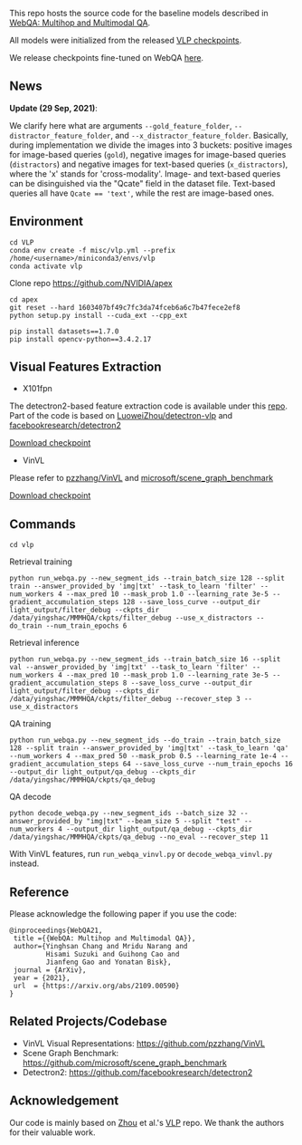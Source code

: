 This repo hosts the source code for the baseline models described in [WebQA: Multihop and Multimodal QA](https://arxiv.org/abs/2109.00590).

All models were initialized from the released [VLP checkpoints](https://github.com/LuoweiZhou/VLP#-misc).

We release checkpoints fine-tuned on WebQA [here](https://tiger.lti.cs.cmu.edu/yingshac/WebQA_data_first_release/WebQA_baseline_ckpts.7z).


## News

**Update (29 Sep, 2021)**:

We clarify here what are arguments `--gold_feature_folder`, `--distractor_feature_folder`, and `--x_distractor_feature_folder`. Basically, during implementation we divide the images into 3 buckets: positive images for image-based queries (`gold`), negative images for image-based queries (`distractors`) and negative images for text-based queries (`x_distractors`), where the 'x' stands for 'cross-modality'. Image- and text-based queries can be disinguished via the "Qcate" field in the dataset file. Text-based queries all have `Qcate == 'text'`, while the rest are image-based ones.

## Environment
```
cd VLP
conda env create -f misc/vlp.yml --prefix /home/<username>/miniconda3/envs/vlp
conda activate vlp
```

Clone repo https://github.com/NVIDIA/apex
```
cd apex
git reset --hard 1603407bf49c7fc3da74fceb6a6c7b47fece2ef8
python setup.py install --cuda_ext --cpp_ext
```

```
pip install datasets==1.7.0
pip install opencv-python==3.4.2.17 
```

## Visual Features Extraction

- X101fpn

The detectron2-based feature extraction code is available under this [repo](https://github.com/zdxdsw/WebQA_x101fpn/blob/main/featureExtraction.py). Part of the code is based on [LuoweiZhou/detectron-vlp](https://github.com/LuoweiZhou/detectron-vlp) and [facebookresearch/detectron2](https://github.com/facebookresearch/detectron2)

[Download checkpoint](https://tiger.lti.cs.cmu.edu/yingshac/WebQA_data_first_release/e2e_faster_rcnn_X-101-64x4d-FPN_2x-vlp-427.pkl)

- VinVL

Please refer to [pzzhang/VinVL](https://github.com/pzzhang/VinVL) and [microsoft/scene_graph_benchmark](https://github.com/microsoft/scene_graph_benchmark)

[Download checkpoint](https://penzhanwu2.blob.core.windows.net/sgg/sgg_benchmark/vinvl_model_zoo/vinvl_vg_x152c4.pth)


## Commands

```
cd vlp
```

Retrieval training
```
python run_webqa.py --new_segment_ids --train_batch_size 128 --split train --answer_provided_by 'img|txt' --task_to_learn 'filter' --num_workers 4 --max_pred 10 --mask_prob 1.0 --learning_rate 3e-5 --gradient_accumulation_steps 128 --save_loss_curve --output_dir light_output/filter_debug --ckpts_dir /data/yingshac/MMMHQA/ckpts/filter_debug --use_x_distractors --do_train --num_train_epochs 6
```

Retrieval inference
```
python run_webqa.py --new_segment_ids --train_batch_size 16 --split val --answer_provided_by 'img|txt' --task_to_learn 'filter' --num_workers 4 --max_pred 10 --mask_prob 1.0 --learning_rate 3e-5 --gradient_accumulation_steps 8 --save_loss_curve --output_dir light_output/filter_debug --ckpts_dir /data/yingshac/MMMHQA/ckpts/filter_debug --recover_step 3 --use_x_distractors
```

QA training
```
python run_webqa.py --new_segment_ids --do_train --train_batch_size 128 --split train --answer_provided_by 'img|txt' --task_to_learn 'qa' --num_workers 4 --max_pred 50 --mask_prob 0.5 --learning_rate 1e-4 --gradient_accumulation_steps 64 --save_loss_curve --num_train_epochs 16 --output_dir light_output/qa_debug --ckpts_dir /data/yingshac/MMMHQA/ckpts/qa_debug
```

QA decode
```
python decode_webqa.py --new_segment_ids --batch_size 32 --answer_provided_by "img|txt" --beam_size 5 --split "test" --num_workers 4 --output_dir light_output/qa_debug --ckpts_dir /data/yingshac/MMMHQA/ckpts/qa_debug --no_eval --recover_step 11
```

With VinVL features, run `run_webqa_vinvl.py` or `decode_webqa_vinvl.py` instead.

## Reference
Please acknowledge the following paper if you use the code:
```
@inproceedings{WebQA21,
 title ={{WebQA: Multihop and Multimodal QA}},
 author={Yinghsan Chang and Mridu Narang and
         Hisami Suzuki and Guihong Cao and
         Jianfeng Gao and Yonatan Bisk},
 journal = {ArXiv},
 year = {2021},
 url  = {https://arxiv.org/abs/2109.00590}
}
```


## Related Projects/Codebase

- VinVL Visual Representations: https://github.com/pzzhang/VinVL
- Scene Graph Benchmark: https://github.com/microsoft/scene_graph_benchmark
- Detectron2: https://github.com/facebookresearch/detectron2

## Acknowledgement
Our code is mainly based on [Zhou](https://arxiv.org/pdf/1909.11059.pdf) et al.'s [VLP](https://github.com/LuoweiZhou/VLP) repo. We thank the authors for their valuable work.

